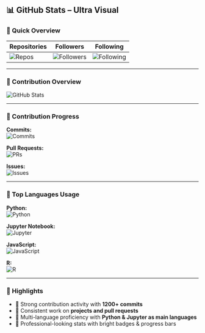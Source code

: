 ## 📊 GitHub Stats – Ultra Visual

### 🔹 Quick Overview
| Repositories | Followers | Following |
|--------------|-----------|-----------|
| ![Repos](https://img.shields.io/badge/Repositories-88-blue?style=for-the-badge&logo=github&logoColor=white) | ![Followers](https://img.shields.io/badge/Followers-10-green?style=for-the-badge&logo=github&logoColor=white) | ![Following](https://img.shields.io/badge/Following-2-orange?style=for-the-badge&logo=github&logoColor=white) |

---

### 🔹 Contribution Overview
![GitHub Stats](https://github-readme-stats.vercel.app/api?username=Lily-Evan&show_icons=true&theme=tokyonight&hide_title=true)

---

### 🔹 Contribution Progress
**Commits:**  
![Commits](https://img.shields.io/badge/Commits-1200-brightgreen?style=for-the-badge&logo=git&logoColor=white)  

**Pull Requests:**  
![PRs](https://img.shields.io/badge/Pull_Requests-45-blue?style=for-the-badge&logo=git&logoColor=white)  

**Issues:**  
![Issues](https://img.shields.io/badge/Issues-32-yellow?style=for-the-badge&logo=github&logoColor=white)  

---

### 🔹 Top Languages Usage
**Python:**  
![Python](https://img.shields.io/badge/Python-80%25-brightgreen?style=for-the-badge&logo=python&logoColor=white)  

**Jupyter Notebook:**  
![Jupyter](https://img.shields.io/badge/Jupyter-10%25-blue?style=for-the-badge&logo=jupyter&logoColor=white)  

**JavaScript:**  
![JavaScript](https://img.shields.io/badge/JavaScript-7%25-yellow?style=for-the-badge&logo=javascript&logoColor=white)  

**R:**  
![R](https://img.shields.io/badge/R-3%25-orange?style=for-the-badge&logo=r&logoColor=white)  

---

### 🔹 Highlights
- 🌟 Strong contribution activity with **1200+ commits**  
- 🌟 Consistent work on **projects and pull requests**  
- 🌟 Multi-language proficiency with **Python & Jupyter as main languages**  
- 🌟 Professional-looking stats with bright badges & progress bars  

